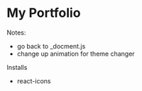 # My Portfolio


Notes:
- go back to _docment.js
- change up animation for theme changer

Installs
- react-icons